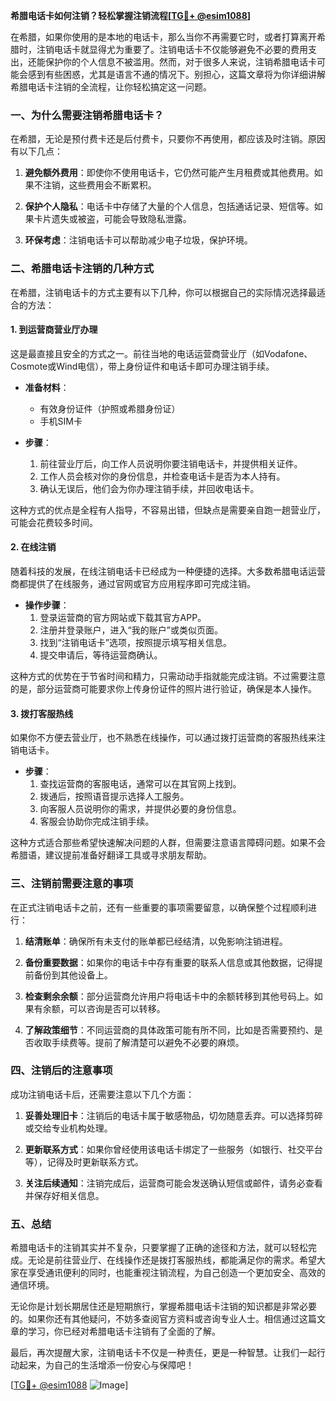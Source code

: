 **希腊电话卡如何注销？轻松掌握注销流程[[TG💪+ @esim1088](https://t.me/s/esim1088)]**

在希腊，如果你使用的是本地的电话卡，那么当你不再需要它时，或者打算离开希腊时，注销电话卡就显得尤为重要了。注销电话卡不仅能够避免不必要的费用支出，还能保护你的个人信息不被滥用。然而，对于很多人来说，注销希腊电话卡可能会感到有些困惑，尤其是语言不通的情况下。别担心，这篇文章将为你详细讲解希腊电话卡注销的全流程，让你轻松搞定这一问题。

### **一、为什么需要注销希腊电话卡？**

在希腊，无论是预付费卡还是后付费卡，只要你不再使用，都应该及时注销。原因有以下几点：

1. **避免额外费用**：即使你不使用电话卡，它仍然可能产生月租费或其他费用。如果不注销，这些费用会不断累积。
   
2. **保护个人隐私**：电话卡中存储了大量的个人信息，包括通话记录、短信等。如果卡片遗失或被盗，可能会导致隐私泄露。

3. **环保考虑**：注销电话卡可以帮助减少电子垃圾，保护环境。

### **二、希腊电话卡注销的几种方式**

在希腊，注销电话卡的方式主要有以下几种，你可以根据自己的实际情况选择最适合的方法：

#### **1. 到运营商营业厅办理**

这是最直接且安全的方式之一。前往当地的电话运营商营业厅（如Vodafone、Cosmote或Wind电信），带上身份证件和电话卡即可办理注销手续。

- **准备材料**：
  - 有效身份证件（护照或希腊身份证）
  - 手机SIM卡

- **步骤**：
  1. 前往营业厅后，向工作人员说明你要注销电话卡，并提供相关证件。
  2. 工作人员会核对你的身份信息，并检查电话卡是否为本人持有。
  3. 确认无误后，他们会为你办理注销手续，并回收电话卡。

这种方式的优点是全程有人指导，不容易出错，但缺点是需要亲自跑一趟营业厅，可能会花费较多时间。

#### **2. 在线注销**

随着科技的发展，在线注销电话卡已经成为一种便捷的选择。大多数希腊电话运营商都提供了在线服务，通过官网或官方应用程序即可完成注销。

- **操作步骤**：
  1. 登录运营商的官方网站或下载其官方APP。
  2. 注册并登录账户，进入“我的账户”或类似页面。
  3. 找到“注销电话卡”选项，按照提示填写相关信息。
  4. 提交申请后，等待运营商确认。

这种方式的优势在于节省时间和精力，只需动动手指就能完成注销。不过需要注意的是，部分运营商可能要求你上传身份证件的照片进行验证，确保是本人操作。

#### **3. 拨打客服热线**

如果你不方便去营业厅，也不熟悉在线操作，可以通过拨打运营商的客服热线来注销电话卡。

- **步骤**：
  1. 查找运营商的客服电话，通常可以在其官网上找到。
  2. 拨通后，按照语音提示选择人工服务。
  3. 向客服人员说明你的需求，并提供必要的身份信息。
  4. 客服会协助你完成注销手续。

这种方式适合那些希望快速解决问题的人群，但需要注意语言障碍问题。如果不会希腊语，建议提前准备好翻译工具或寻求朋友帮助。

### **三、注销前需要注意的事项**

在正式注销电话卡之前，还有一些重要的事项需要留意，以确保整个过程顺利进行：

1. **结清账单**：确保所有未支付的账单都已经结清，以免影响注销进程。

2. **备份重要数据**：如果你的电话卡中存有重要的联系人信息或其他数据，记得提前备份到其他设备上。

3. **检查剩余余额**：部分运营商允许用户将电话卡中的余额转移到其他号码上。如果有余额，可以咨询是否可以转移。

4. **了解政策细节**：不同运营商的具体政策可能有所不同，比如是否需要预约、是否收取手续费等。提前了解清楚可以避免不必要的麻烦。

### **四、注销后的注意事项**

成功注销电话卡后，还需要注意以下几个方面：

1. **妥善处理旧卡**：注销后的电话卡属于敏感物品，切勿随意丢弃。可以选择剪碎或交给专业机构处理。

2. **更新联系方式**：如果你曾经使用该电话卡绑定了一些服务（如银行、社交平台等），记得及时更新联系方式。

3. **关注后续通知**：注销完成后，运营商可能会发送确认短信或邮件，请务必查看并保存好相关信息。

### **五、总结**

希腊电话卡的注销其实并不复杂，只要掌握了正确的途径和方法，就可以轻松完成。无论是前往营业厅、在线操作还是拨打客服热线，都能满足你的需求。希望大家在享受通讯便利的同时，也能重视注销流程，为自己创造一个更加安全、高效的通信环境。

无论你是计划长期居住还是短期旅行，掌握希腊电话卡注销的知识都是非常必要的。如果你还有其他疑问，不妨多查阅官方资料或咨询专业人士。相信通过这篇文章的学习，你已经对希腊电话卡注销有了全面的了解。

最后，再次提醒大家，注销电话卡不仅是一种责任，更是一种智慧。让我们一起行动起来，为自己的生活增添一份安心与保障吧！

[[TG💪+ @esim1088](https://t.me/s/esim1088) ![Image](https://i.postimg.cc/4NQfJmqS/Snipaste-2025-05-13-00-14-12.png)]
